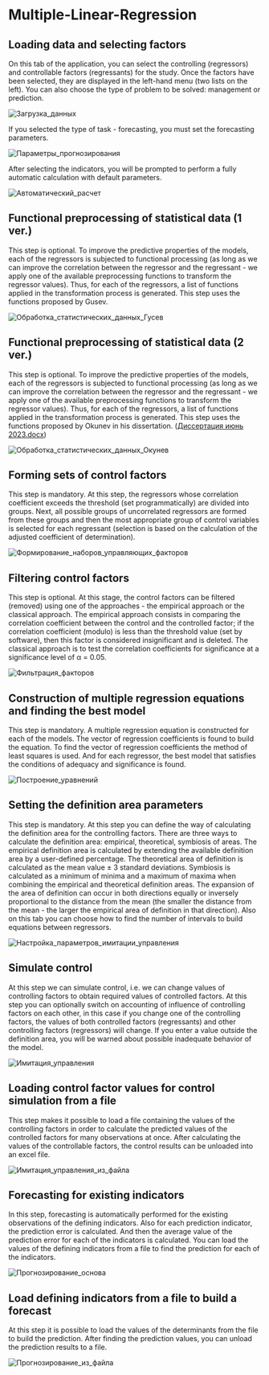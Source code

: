 # Multiple-Linear-Regression
## Loading data and selecting factors
On this tab of the application, you can select the controlling (regressors) and controllable factors (regressants) for the study. Once the factors have been selected, they are displayed in the left-hand menu (two lists on the left). You can also choose the type of problem to be solved: management or prediction.

![Загрузка_данных](https://github.com/EclipsePLZ/Multiple-Linear-Regression/assets/84061271/2675a7dd-ed64-420c-845e-aca65fbcc6a4)

If you selected the type of task - forecasting, you must set the forecasting parameters.

![Параметры_прогнозирования](https://github.com/EclipsePLZ/Multiple-Linear-Regression/assets/84061271/10f8e4f5-84f2-47d9-b852-a4fcd56cad6c)

After selecting the indicators, you will be prompted to perform a fully automatic calculation with default parameters.

![Автоматический_расчет](https://github.com/EclipsePLZ/Multiple-Linear-Regression/assets/84061271/41f61dd2-19fd-47ae-901f-898b1e24f8c7)

## Functional preprocessing of statistical data (1 ver.)
This step is optional.
To improve the predictive properties of the models, each of the regressors is subjected to functional processing (as long as we can improve the correlation between the regressor and the regressant - we apply one of the available preprocessing functions to transform the regressor values).
Thus, for each of the regressors, a list of functions applied in the transformation process is generated.
This step uses the functions proposed by Gusev.

![Обработка_статистических_данных_Гусев](https://github.com/EclipsePLZ/Multiple-Linear-Regression/assets/84061271/5b160fac-dc92-462a-b003-fc9abc81e725)

## Functional preprocessing of statistical data (2 ver.)
This step is optional.
To improve the predictive properties of the models, each of the regressors is subjected to functional processing (as long as we can improve the correlation between the regressor and the regressant - we apply one of the available preprocessing functions to transform the regressor values).
Thus, for each of the regressors, a list of functions applied in the transformation process is generated.
This step uses the functions proposed by Okunev in his dissertation.
([Диссертация июнь 2023.docx](https://github.com/EclipsePLZ/Multiple-Linear-Regression/files/11850490/2023.docx))

![Обработка_статистических_данных_Окунев](https://github.com/EclipsePLZ/Multiple-Linear-Regression/assets/84061271/2067c307-4d2a-40c9-93fc-8434376332b5)

## Forming sets of control factors
This step is mandatory.
At this step, the regressors whose correlation coefficient exceeds the threshold (set programmatically) are divided into groups. Next, all possible groups of uncorrelated regressors are formed from these groups and then the most appropriate group of control variables is selected for each regressant (selection is based on the calculation of the adjusted coefficient of determination).

![Формирование_наборов_управляющих_факторов](https://github.com/EclipsePLZ/Multiple-Linear-Regression/assets/84061271/6115650d-527c-476d-b676-55ebc9b42c45)

## Filtering control factors
This step is optional.
At this stage, the control factors can be filtered (removed) using one of the approaches - the empirical approach or the classical approach.
The empirical approach consists in comparing the correlation coefficient between the control and the controlled factor; if the correlation coefficient (modulo) is less than the threshold value (set by software), then this factor is considered insignificant and is deleted.
The classical approach is to test the correlation coefficients for significance at a significance level of α = 0.05.

![Фильтрация_факторов](https://github.com/EclipsePLZ/Multiple-Linear-Regression/assets/84061271/403a300a-4311-4f55-abbc-388303386f7f)

## Construction of multiple regression equations and finding the best model
This step is mandatory.
A multiple regression equation is constructed for each of the models. The vector of regression coefficients is found to build the equation. To find the vector of regression coefficients the method of least squares is used. And for each regressor, the best model that satisfies the conditions of adequacy and significance is found.

![Построение_уравнений](https://github.com/EclipsePLZ/Multiple-Linear-Regression/assets/84061271/e1ad6b8c-6510-4765-aebb-dbc8d28ab3eb)

## Setting the definition area parameters
This step is mandatory.
At this step you can define the way of calculating the definition area for the controlling factors. There are three ways to calculate the definition area: empirical, theoretical, symbiosis of areas.
The empirical definition area is calculated by extending the available definition area by a user-defined percentage. 
The theoretical area of definition is calculated as the mean value ± 3 standard deviations.
Symbiosis is calculated as a minimum of minima and a maximum of maxima when combining the empirical and theoretical definition areas.
The expansion of the area of definition can occur in both directions equally or inversely proportional to the distance from the mean (the smaller the distance from the mean - the larger the empirical area of definition in that direction).
Also on this tab you can choose how to find the number of intervals to build equations between regressors.

![Настройка_параметров_имитации_управления](https://github.com/EclipsePLZ/Multiple-Linear-Regression/assets/84061271/e6f6775a-8f79-4289-9b1e-412e8ca65078)

## Simulate control
At this step we can simulate control, i.e. we can change values of controlling factors to obtain required values of controlled factors. At this step you can optionally switch on accounting of influence of controlling factors on each other, in this case if you change one of the controlling factors, the values of both controlled factors (regressants) and other controlling factors (regressors) will change.
If you enter a value outside the definition area, you will be warned about possible inadequate behavior of the model.

![Имитация_управления](https://github.com/EclipsePLZ/Multiple-Linear-Regression/assets/84061271/c0dae15c-15a4-4e94-a20f-126347989d26)

## Loading control factor values for control simulation from a file
This step makes it possible to load a file containing the values of the controlling factors in order to calculate the predicted values of the controlled factors for many observations at once.
After calculating the values of the controllable factors, the control results can be unloaded into an excel file.

![Имитация_управления_из_файла](https://github.com/EclipsePLZ/Multiple-Linear-Regression/assets/84061271/98358e7d-7b89-4115-b0c8-598c6bf3fee5)

## Forecasting for existing indicators
In this step, forecasting is automatically performed for the existing observations of the defining indicators.
Also for each prediction indicator, the prediction error is calculated. And then the average value of the prediction error for each of the indicators is calculated.
You can load the values of the defining indicators from a file to find the prediction for each of the indicators.

![Прогнозирование_основа](https://github.com/EclipsePLZ/Multiple-Linear-Regression/assets/84061271/1f80fa5e-ec7c-4e1b-b4fb-256d01e754b2)

## Load defining indicators from a file to build a forecast
At this step it is possible to load the values of the determinants from the file to build the prediction. After finding the prediction values, you can unload the prediction results to a file.

![Прогнозирование_из_файла](https://github.com/EclipsePLZ/Multiple-Linear-Regression/assets/84061271/7d2fc0eb-03de-4919-9ceb-46ab2a472f50)
